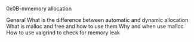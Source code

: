 0x0B-mmemory allocation

General
What is the difference between automatic and dynamic allocation
What is malloc and free and how to use them
Why and when use malloc
How to use valgrind to check for memory leak